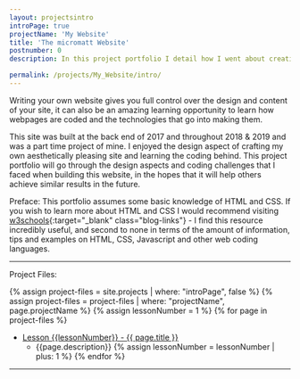 ```yaml
---
layout: projectsintro
introPage: true
projectName: 'My Website'
title: 'The micromatt Website'
postnumber: 0
description: In this project portfolio I detail how I went about creating my website using Jekyll & GitHub Pages, in the hopes that my struggles help someone create their own with a little more ease.

permalink: /projects/My_Website/intro/
---
```


Writing your own website gives you full control over the design and content of your site, it can also be an amazing learning opportunity to learn how webpages are coded and the technologies that go into making them.

This site was built at the back end of 2017 and throughout 2018 & 2019 and was a part time project of mine. I enjoyed the design aspect of crafting my own aesthetically pleasing site and learning the coding behind. This project portfolio will go through the design aspects and coding challenges that I faced when building this website, in the hopes that it will help others achieve similar results in the future.

Preface: This portfolio assumes some basic knowledge of HTML and CSS. If you wish to learn more about HTML and CSS I would recommend visiting [w3schools](https://www.w3schools.com/){:target="_blank" class="blog-links"} - I find this resource incredibly useful, and second to none in terms of the amount of information, tips and examples on HTML, CSS, Javascript and other web coding languages.

---

Project Files:

{% assign project-files = site.projects | where: "introPage", false %}
{% assign project-files = project-files | where: "projectName", page.projectName %}
{% assign lessonNumber = 1 %}
{% for page in project-files %}
  - <a href="{{page.url}}"> Lesson {{lessonNumber}} -  {{ page.title }} </a>
    - {{page.description}}
{% assign lessonNumber = lessonNumber | plus: 1 %}
{% endfor %}

---
